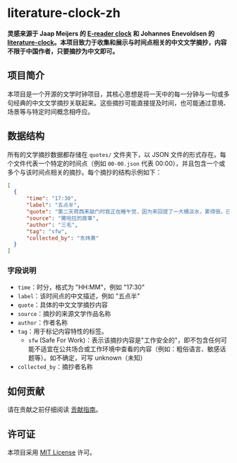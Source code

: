 # literature-clock-zh

**灵感来源于 Jaap Meijers 的 [E-reader clock](https://techni.gallery/literaire-klok-trekt-internationaal-aandacht/) 和 Johannes Enevoldsen
的 [literature-clock](https://github.com/JohannesNE/literature-clock?tab=License-1-ov-file)。本项目致力于收集和展示与时间点相关的中文文学摘抄，内容不限于中国作者，只要摘抄为中文即可。**

## 项目简介

本项目是一个开源的文学时钟项目，其核心思想是将一天中的每一分钟与一句或多句经典的中文文学摘抄关联起来。这些摘抄可能直接提及时间，也可能通过意境、场景等与特定时间概念相呼应。

## 数据结构

所有的文学摘抄数据都存储在 `quotes/` 文件夹下，以 JSON 文件的形式存在。每个文件代表一个特定的时间点（例如 `00-00.json` 代表 00:00），并且包含一个或多个与该时间点相关的摘抄。每个摘抄的结构示例如下：

```json
[
  {
      "time": "17:30",
      "label": "五点半",
      "quote": "第二天荷西来敲门时我正在睡午觉，因为来回提了一大桶淡水，累得很。已经五点半了。他进门就大叫：\"快起来，我有东西送给你。\"口气兴奋得很，手中抱着一个大盒子。",
      "source": "撒哈拉的故事",
      "author": "三毛",
      "tag": "sfw",
      "collected_by": "东炜黄"
  }
]
```

### 字段说明

*   `time`：时分，格式为 "HH:MM"，例如 "17:30"
*   `label`：该时间点的中文描述，例如 "五点半"
*   `quote`：具体的中文文学摘抄内容
*   `source`：摘抄的来源文学作品名称
*   `author`：作者名称
*   `tag`：用于标记内容特性的标签。
    *   `sfw` (Safe For Work)：表示该摘抄内容是"工作安全的"，即不包含任何可能不适宜在公共场合或工作环境中查看的内容（例如：粗俗语言、敏感话题等）。如不确定，可写 unknown（未知）
*   `collected_by`：摘抄者名称

## 如何贡献

请在贡献之前仔细阅读 [贡献指南](CONTRIBUTING.md)。

## 许可证

本项目采用 [MIT License](LICENSE) 许可。 